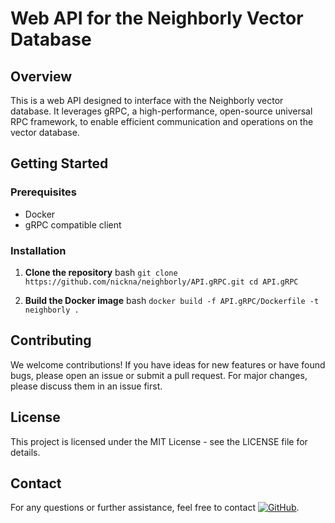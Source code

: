 ﻿# Web API for the Neighborly Vector Database

## Overview
This is a web API designed to interface with the Neighborly vector database. It leverages gRPC, a high-performance, open-source universal RPC framework, to enable efficient communication and operations on the vector database.


## Getting Started

### Prerequisites
- Docker
- gRPC compatible client

### Installation
1. **Clone the repository**
bash
`git clone https://github.com/nickna/neighborly/API.gRPC.git
cd API.gRPC`

2. **Build the Docker image**
bash
`docker build -f API.gRPC/Dockerfile -t neighborly .`

## Contributing
We welcome contributions! If you have ideas for new features or have found bugs, please open an issue or submit a pull request. For major changes, please discuss them in an issue first.

## License
This project is licensed under the MIT License - see the LICENSE file for details.

## Contact
For any questions or further assistance, feel free to contact [![GitHub](https://img.shields.io/badge/GitHub-nickna-blue)](https://github.com/nickna).

